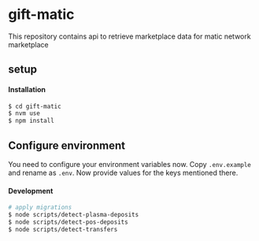 # gift-matic

This repository contains api to retrieve marketplace data for matic network marketplace

## setup

#### Installation

```sh
$ cd gift-matic
$ nvm use
$ npm install

```

## Configure environment

You need to configure your environment variables now. Copy `.env.example` and rename as `.env`. Now provide values for the keys mentioned there.

#### Development

```sh
# apply migrations
$ node scripts/detect-plasma-deposits
$ node scripts/detect-pos-deposits
$ node scripts/detect-transfers
```

